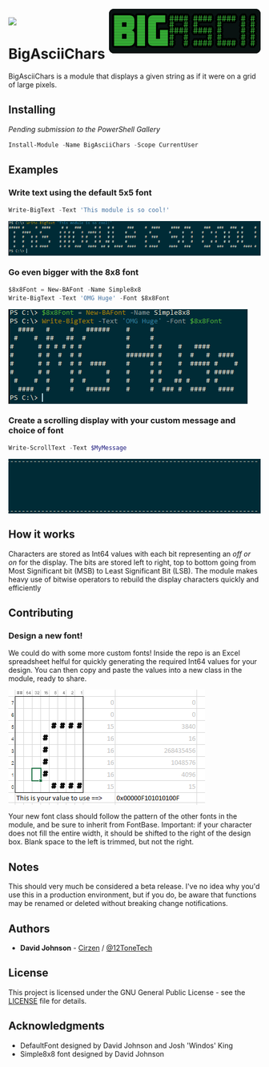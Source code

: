 <img src="Media/BigAscii_Logo50.png" align="right" /><br>
<img src = "https://img.shields.io/github/hacktoberfest/2019/cirzen/BigAsciiChars" align="left" /><br>

# BigAsciiChars

BigAsciiChars is a module that displays a given string as if it were on a grid of large pixels.

## Installing

_Pending submission to the PowerShell Gallery_

```powershell
Install-Module -Name BigAsciiChars -Scope CurrentUser
```

## Examples

### Write text using the default 5x5 font

```powershell
Write-BigText -Text 'This module is so cool!'
```

<img src="Media/BigText5x5.png" align="top" /><br>

### Go even bigger with the 8x8 font
```powershell
$8x8Font = New-BAFont -Name Simple8x8
Write-BigText -Text 'OMG Huge' -Font $8x8Font
```
<img src="Media/BigText8x8.png" align="top" /><br>

### Create a scrolling display with your custom message and choice of font
```powershell
Write-ScrollText -Text $MyMessage
```
<img src="Media/Scroll5x5.gif" align="top" /><br>

## How it works
Characters are stored as Int64 values with each bit representing an _off or on_ for the display. The bits are stored left to right, top to bottom going from Most Significant bit (MSB) to Least Significant Bit (LSB).
The module makes heavy use of bitwise operators to rebuild the display characters quickly and efficiently


## Contributing

### Design a new font!
We could do with some more custom fonts! Inside the repo is an Excel spreadsheet helful for quickly generating the required Int64 values for your design. You can then copy and paste the values into a new class in the module, ready to share.

<img src="Media/FontDesigner.png" align="top" /><br>

Your new font class should follow the pattern of the other fonts in the module, and be sure to inherit from FontBase.
Important: if your character does not fill the entire width, it should be shifted to the right of the design box. Blank space to the left is trimmed, but not the right.

## Notes

This should very much be considered a beta release. I've no idea why you'd use this in a production environment, but if you do, be aware that functions may be renamed or deleted without breaking change notifications.

## Authors

* **David Johnson** - [Cirzen](https://github.com/Cirzen)  / [@12ToneTech](https://www.twitter.com/12ToneTech)

## License

This project is licensed under the GNU General Public License - see the [LICENSE](LICENSE) file for details.

## Acknowledgments

* DefaultFont designed by David Johnson and Josh 'Windos' King
* Simple8x8 font designed by David Johnson
